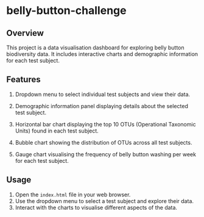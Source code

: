 # belly-button-challenge

## Overview
This project is a data visualisation dashboard for exploring belly button biodiversity data. It includes interactive charts and demographic information for each test subject.

## Features

1. Dropdown menu to select individual test subjects and view their data.

2. Demographic information panel displaying details about the selected test subject.

3. Horizontal bar chart displaying the top 10 OTUs (Operational Taxonomic Units) found in each test subject.

4. Bubble chart showing the distribution of OTUs across all test subjects.

5. Gauge chart visualising the frequency of belly button washing per week for each test subject.

## Usage
1. Open the `index.html` file in your web browser.
2. Use the dropdown menu to select a test subject and explore their data.
3. Interact with the charts to visualise different aspects of the data.

